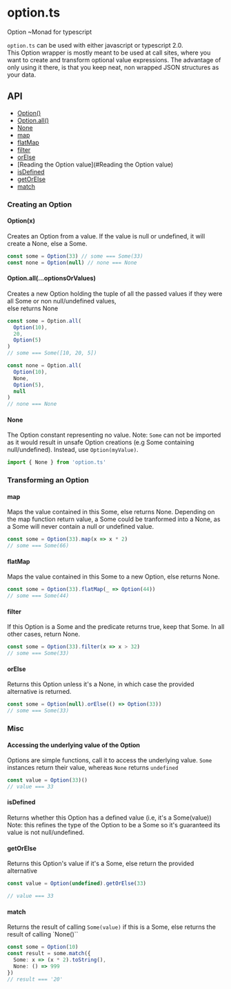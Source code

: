 # option.ts
Option ~Monad for typescript

`option.ts` can be used with either javascript or typescript 2.0.  
This Option wrapper is mostly meant to be used at call sites, where you want to create and transform optional value expressions.
The advantage of only using it there, is that you keep neat, non wrapped JSON structures as your data.


## API

* [Option()](#Option())
* [Option.all()](#Option.all)
* [None](#None)
* [map](#map)
* [flatMap](#flatMap)
* [filter](#filter)
* [orElse](#orElse)
* [Reading the Option value](#Reading the Option value)
* [isDefined](#isDefined)
* [getOrElse](#getOrElse)
* [match](#match)


### Creating an Option

<a name="Option()"></a>
#### Option(x)

Creates an Option from a value.
If the value is null or undefined, it will create a None, else a Some.

```ts
const some = Option(33) // some === Some(33)
const none = Option(null) // none === None
```

<a name="Option.all"></a>
#### Option.all(...optionsOrValues)

Creates a new Option holding the tuple of all the passed values if they were all Some or non null/undefined values,  
else returns None

```ts
const some = Option.all(
  Option(10),
  20,
  Option(5)
)
// some === Some([10, 20, 5])

const none = Option.all(
  Option(10),
  None,
  Option(5),
  null
)
// none === None
```
<a name="None"></a>
#### None

The Option constant representing no value.
Note: `Some` can not be imported as it would result in unsafe Option creations (e.g Some containing null/undefined).
Instead, use `Option(myValue)`.

```ts
import { None } from 'option.ts'
```


### Transforming an Option

<a name="map"></a>
#### map

Maps the value contained in this Some, else returns None.
Depending on the map function return value, a Some could be tranformed into a None, as a Some will never contain a null or undefined value.

```ts
const some = Option(33).map(x => x * 2)
// some === Some(66)
```

<a name="flatMap"></a>
#### flatMap

Maps the value contained in this Some to a new Option, else returns None.

```ts
const some = Option(33).flatMap(_ => Option(44))
// some === Some(44)
```

<a name="filter"></a>
#### filter

If this Option is a Some and the predicate returns true, keep that Some.
In all other cases, return None.

```ts
const some = Option(33).filter(x => x > 32)
// some === Some(33)
```

<a name="orElse"></a>
#### orElse

Returns this Option unless it's a None, in which case the provided alternative is returned.

```ts
const some = Option(null).orElse(() => Option(33))
// some === Some(33)
```


### Misc

<a name="Reading the Option value"></a>
#### Accessing the underlying value of the Option

Options are simple functions, call it to access the underlying value.
`Some` instances return their value, whereas `None` returns `undefined`

```ts
const value = Option(33)()
// value === 33
```

<a name="isDefined"></a>
#### isDefined

Returns whether this Option has a defined value (i.e, it's a Some(value))  
Note: this refines the type of the Option to be a Some so it's guaranteed its value is not null/undefined.

<a name="getOrElse"></a>
#### getOrElse

Returns this Option's value if it's a Some, else return the provided alternative

```ts
const value = Option(undefined).getOrElse(33)

// value === 33
```

<a name="match"></a>
#### match

Returns the result of calling `Some(value)` if this is a Some, else returns the result of calling `None()``

```ts
const some = Option(10)
const result = some.match({
  Some: x => (x * 2).toString(),
  None: () => 999
})
// result === '20'
```
